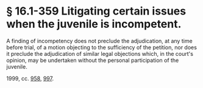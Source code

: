 # § 16.1-359 Litigating certain issues when the juvenile is incompetent.

<p>A finding of incompetency does not preclude the adjudication, at any time before trial, of a motion objecting to the sufficiency of the petition, nor does it preclude the adjudication of similar legal objections which, in the court's opinion, may be undertaken without the personal participation of the juvenile.</p><p>1999, cc. <a href='http://lis.virginia.gov/cgi-bin/legp604.exe?991+ful+CHAP0958'>958</a>, <a href='http://lis.virginia.gov/cgi-bin/legp604.exe?991+ful+CHAP0997'>997</a>.</p>